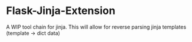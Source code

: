 # Flask-Jinja-Extension
A WIP tool chain for jinja.  This will allow for reverse parsing jinja templates (template -> dict data)
